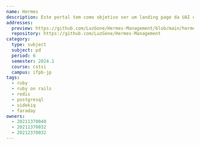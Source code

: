 ```yaml
---
name: Hermes
description: Este portal tem como objetivo ser um landing page da UAI do IFPB.
addresses:
  preview: https://github.com/LuzGone/Hermes-Management/blob/main/hermes.png?raw=true
  repository: https://github.com/LuzGone/Hermes-Management
category:
  type: subject
  subject: pd
  period: 6
  semester: 2024.1
  course: cstsi
  campus: ifpb-jp
tags:
  - ruby
  - ruby on rails
  - redis
  - postgresql
  - sidekiq
  - faraday
owners:
  - 20211370040
  - 20211370032
  - 20212370032
---
```


